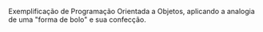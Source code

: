 Exemplificação de Programação Orientada a Objetos, aplicando a analogia de uma "forma de bolo" e sua confecção.
